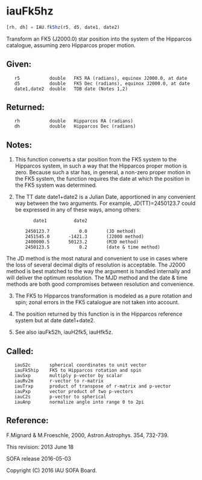 # iauFk5hz

```js
[rh, dh] = IAU.fk5hz(r5, d5, date1, date2)
```

Transform an FK5 (J2000.0) star position into the system of the
Hipparcos catalogue, assuming zero Hipparcos proper motion.

## Given:
```
   r5           double   FK5 RA (radians), equinox J2000.0, at date
   d5           double   FK5 Dec (radians), equinox J2000.0, at date
   date1,date2  double   TDB date (Notes 1,2)
```

## Returned:
```
   rh           double   Hipparcos RA (radians)
   dh           double   Hipparcos Dec (radians)
```

## Notes:

1) This function converts a star position from the FK5 system to
   the Hipparcos system, in such a way that the Hipparcos proper
   motion is zero.  Because such a star has, in general, a non-zero
   proper motion in the FK5 system, the function requires the date
   at which the position in the FK5 system was determined.

2) The TT date date1+date2 is a Julian Date, apportioned in any
   convenient way between the two arguments.  For example,
   JD(TT)=2450123.7 could be expressed in any of these ways,
   among others:

```
          date1          date2

       2450123.7           0.0       (JD method)
       2451545.0       -1421.3       (J2000 method)
       2400000.5       50123.2       (MJD method)
       2450123.5           0.2       (date & time method)
```

   The JD method is the most natural and convenient to use in
   cases where the loss of several decimal digits of resolution
   is acceptable.  The J2000 method is best matched to the way
   the argument is handled internally and will deliver the
   optimum resolution.  The MJD method and the date & time methods
   are both good compromises between resolution and convenience.

3) The FK5 to Hipparcos transformation is modeled as a pure
   rotation and spin;  zonal errors in the FK5 catalogue are not
   taken into account.

4) The position returned by this function is in the Hipparcos
   reference system but at date date1+date2.

5) See also iauFk52h, iauH2fk5, iauHfk5z.

## Called:
```
   iauS2c       spherical coordinates to unit vector
   iauFk5hip    FK5 to Hipparcos rotation and spin
   iauSxp       multiply p-vector by scalar
   iauRv2m      r-vector to r-matrix
   iauTrxp      product of transpose of r-matrix and p-vector
   iauPxp       vector product of two p-vectors
   iauC2s       p-vector to spherical
   iauAnp       normalize angle into range 0 to 2pi
```

## Reference:

   F.Mignard & M.Froeschle, 2000, Astron.Astrophys. 354, 732-739.

This revision:  2013 June 18

SOFA release 2016-05-03

Copyright (C) 2016 IAU SOFA Board.